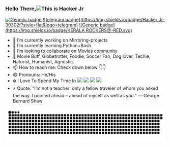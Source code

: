### Hello There,<img src="https://github.com/svr666/svr666/blob/master/gifs/Hi.gif" width="30px">This is Hacker Jr

[![Generic badge](https://img.shields.io/badge/REACHME-@-<COLOR>.svg)](https://github.com/Hacker-Jr-TG) [![telegram badge](https://img.shields.io/badge/Hacker Jr-30302f?style=flat&logo=telegram)](https://telegram.dog/Hacker_Jr) [![Generic badge](https://img.shields.io/badge/KERALA ROCKERS@-RED.svg)](https://telegram.dog/KERALA_ROCKERS)

- 🔭 I’m currently working on Mirroring-projects
- 🌱 I’m currently learning Python+Bash
- 👯 I’m looking to collaborate on Movies community
- 💬 Movie Buff, Globetrotter, Foodie, Soccer Fan, Dog lover, Techie, Naturist, Humanist, Agnostic.  
- 📫 How to reach me: Check down below 👇👇
- 😄 Pronouns: He/His 
- ❄️ I Love To Spend My Time In <img  src="https://cdn.jsdelivr.net/npm/simple-icons@3.5.0/icons/telegram.svg" width="20px" />   <img src ="https://cdn.jsdelivr.net/npm/simple-icons@3.5.0/icons/github.svg" width="20px" />   <img src="https://cdn.jsdelivr.net/npm/simple-icons@3.5.0/icons/heroku.svg" width="20px" />  <img src="https://cdn.jsdelivr.net/npm/simple-icons@3.5.0/icons/postgresql.svg" width="20px" />
- ⚡ Quote: “I’m not a teacher: only a fellow traveler of whom you asked the way. I pointed ahead – ahead of myself as well as you.” — George Bernard Shaw

![snake gif](https://github.com/iamLiquidX/iamLiquidX/raw/output/github-contribution-grid-snake.svg)
